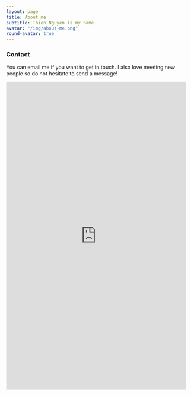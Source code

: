 ```yaml
---
layout: page
title: About me
subtitle: Thien Nguyen is my name.
avatar: "/img/about-me.png"
round-avatar: true
---
```

### Contact

You can email me if you want to get in touch. I also love meeting new people so do not hesitate to send a message!  

<iframe frameborder="0" style="height:830px;width:96%;border:none;" src='https://forms.zohopublic.com/thiennguyen/form/demo/formperma/IotjT3dc40A8qrplRXw9tt7Jm4UAbvpXv2NoZFWnyvg'></iframe>
